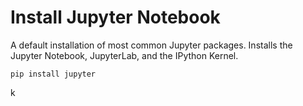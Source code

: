 # Install Jupyter Notebook  

A default installation of most common Jupyter packages.
Installs the Jupyter Notebook, JupyterLab, and the IPython Kernel.

    pip install jupyter
k
